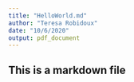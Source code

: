 ```yaml
---
title: "HelloWorld.md"
author: "Teresa Robidoux"
date: "10/6/2020"
output: pdf_document
---
```

## This is a markdown file
